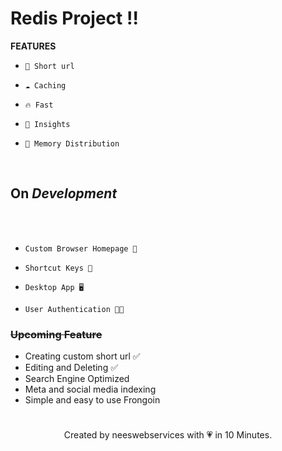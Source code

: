 # Redis Project !!

**FEATURES** <br>

-     🚀 Short url
-     ☁️ Caching
-     🔥 Fast
-     👀 Insights
-     💎 Memory Distribution

<br>

## On _Development_

<br>
<br>

-     Custom Browser Homepage 📃
-     Shortcut Keys 🔏
-     Desktop App 🖥
-     User Authentication 🐱‍💻

### ~~Upcoming Feature~~

- Creating custom short url ✅
- Editing and Deleting ✅
- Search Engine Optimized
- Meta and social media indexing
- Simple and easy to use Frongoin

#

<center>Created by neeswebservices with 💗 in 10 Minutes. </center>
